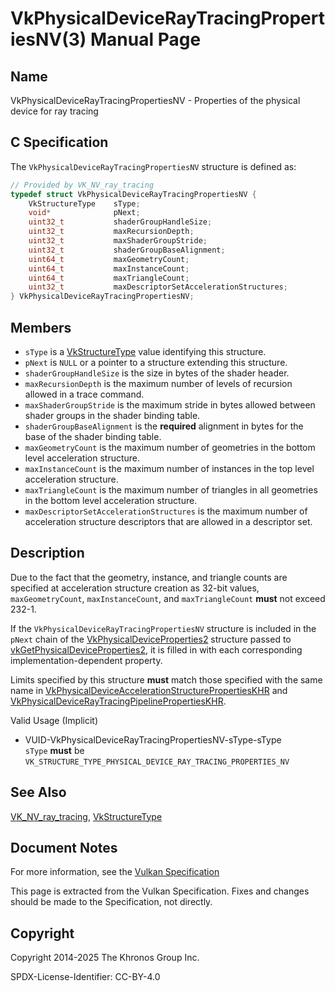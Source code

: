 # VkPhysicalDeviceRayTracingPropertiesNV(3) Manual Page

## Name

VkPhysicalDeviceRayTracingPropertiesNV - Properties of the physical device for ray tracing



## [](#_c_specification)C Specification

The `VkPhysicalDeviceRayTracingPropertiesNV` structure is defined as:

```c++
// Provided by VK_NV_ray_tracing
typedef struct VkPhysicalDeviceRayTracingPropertiesNV {
    VkStructureType    sType;
    void*              pNext;
    uint32_t           shaderGroupHandleSize;
    uint32_t           maxRecursionDepth;
    uint32_t           maxShaderGroupStride;
    uint32_t           shaderGroupBaseAlignment;
    uint64_t           maxGeometryCount;
    uint64_t           maxInstanceCount;
    uint64_t           maxTriangleCount;
    uint32_t           maxDescriptorSetAccelerationStructures;
} VkPhysicalDeviceRayTracingPropertiesNV;
```

## [](#_members)Members

- `sType` is a [VkStructureType](https://registry.khronos.org/vulkan/specs/latest/man/html/VkStructureType.html) value identifying this structure.
- `pNext` is `NULL` or a pointer to a structure extending this structure.
- `shaderGroupHandleSize` is the size in bytes of the shader header.
- []()`maxRecursionDepth` is the maximum number of levels of recursion allowed in a trace command.
- `maxShaderGroupStride` is the maximum stride in bytes allowed between shader groups in the shader binding table.
- `shaderGroupBaseAlignment` is the **required** alignment in bytes for the base of the shader binding table.
- `maxGeometryCount` is the maximum number of geometries in the bottom level acceleration structure.
- `maxInstanceCount` is the maximum number of instances in the top level acceleration structure.
- `maxTriangleCount` is the maximum number of triangles in all geometries in the bottom level acceleration structure.
- `maxDescriptorSetAccelerationStructures` is the maximum number of acceleration structure descriptors that are allowed in a descriptor set.

## [](#_description)Description

Due to the fact that the geometry, instance, and triangle counts are specified at acceleration structure creation as 32-bit values, `maxGeometryCount`, `maxInstanceCount`, and `maxTriangleCount` **must** not exceed 232-1.

If the `VkPhysicalDeviceRayTracingPropertiesNV` structure is included in the `pNext` chain of the [VkPhysicalDeviceProperties2](https://registry.khronos.org/vulkan/specs/latest/man/html/VkPhysicalDeviceProperties2.html) structure passed to [vkGetPhysicalDeviceProperties2](https://registry.khronos.org/vulkan/specs/latest/man/html/vkGetPhysicalDeviceProperties2.html), it is filled in with each corresponding implementation-dependent property.

Limits specified by this structure **must** match those specified with the same name in [VkPhysicalDeviceAccelerationStructurePropertiesKHR](https://registry.khronos.org/vulkan/specs/latest/man/html/VkPhysicalDeviceAccelerationStructurePropertiesKHR.html) and [VkPhysicalDeviceRayTracingPipelinePropertiesKHR](https://registry.khronos.org/vulkan/specs/latest/man/html/VkPhysicalDeviceRayTracingPipelinePropertiesKHR.html).

Valid Usage (Implicit)

- [](#VUID-VkPhysicalDeviceRayTracingPropertiesNV-sType-sType)VUID-VkPhysicalDeviceRayTracingPropertiesNV-sType-sType  
  `sType` **must** be `VK_STRUCTURE_TYPE_PHYSICAL_DEVICE_RAY_TRACING_PROPERTIES_NV`

## [](#_see_also)See Also

[VK\_NV\_ray\_tracing](https://registry.khronos.org/vulkan/specs/latest/man/html/VK_NV_ray_tracing.html), [VkStructureType](https://registry.khronos.org/vulkan/specs/latest/man/html/VkStructureType.html)

## [](#_document_notes)Document Notes

For more information, see the [Vulkan Specification](https://registry.khronos.org/vulkan/specs/latest/html/vkspec.html#VkPhysicalDeviceRayTracingPropertiesNV)

This page is extracted from the Vulkan Specification. Fixes and changes should be made to the Specification, not directly.

## [](#_copyright)Copyright

Copyright 2014-2025 The Khronos Group Inc.

SPDX-License-Identifier: CC-BY-4.0